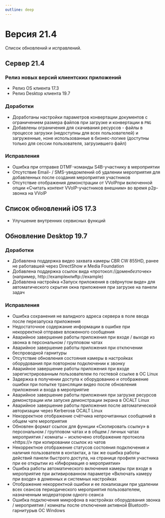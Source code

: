 ```yaml
---
outline: deep
---
```


# Версия 21.4

Список обновлений и исправлений.

## Сервер 21.4

### Релиз новых версий клиентских приложений

- Релиз OS клиента 17.3
- Релиз Desktop клиента 19.7

### Доработки

- Доработаны настройки параметров конвертации документов с ограничением размера файлов при загрузке и конвертации в `PNG`
- Добавлены ограничения для скачивания ресурсов - файлы в процессе загрузки (недоступны для всех пользователей) и загруженные, ноне использованные в бизнес-логике (доступны только для сессии пользователя, загрузившего файл)

### Исправления

- Ошибка при отправке DTMF-команды S4B-участнику в мероприятии
- Отсутствие Email- / SMS-уведомлений об удалении мероприятия для добавленных после создания мероприятия участников
- Отсутствие отображения демонстрации от VVoIPпри включенной опции «Считать контент VVoIP-участников внешним» во время p2p-звонка на VVoIP

## Список обновлений iOS 17.3

- <Badge type="tip" text="NEW" /> Улучшение внутренних сервисных функций

## Обновление Desktop 19.7

### Доработки

- <Badge type="tip" text="NEW" /> Добавлена поддержка видео захвата камеры CBR CW 855HD, ранее не работавшей через DirectShow и Media Foundation
- <Badge type="tip" text="NEW" /> Добавлена поддержка ссылок вида «протокол://домен*без*точек» (например, http://exampleилиftp://example)
- <Badge type="tip" text="NEW" /> Добавлена настройка «Запуск приложения в свёрнутом виде» для автоматического скрытия окна приложения при загрузке на панели задач

### Исправления

- <Badge type="info" text="FIX" /> Ошибка сохранения не валидного адреса сервера в поле ввода после перезапуска приложения
- <Badge type="info" text="FIX" /> Недостаточное содержание информации в ошибке при некорректной отправке вложенного сообщения
- <Badge type="info" text="FIX" /> Аварийное завершение работы приложения при входе / выходе из звонка в персональном / групповом чатах
- <Badge type="info" text="FIX" /> Аварийное завершение работы приложения при отключении беспроводной гарнитуры
- <Badge type="info" text="FIX" /> Отсутствие обновления состояния камеры в настройках оборудования при повторном подключении к звонку
- <Badge type="info" text="FIX" /> Аварийное завершение работы приложения при входе зарегистрированным пользователем по гостевой ссылке в ОС Linux
- <Badge type="info" text="FIX" /> Задержка в получении доступа к оборудованию и отображение ошибки при попытке трансляции видео после обновления приложения и входа в мероприятие
- <Badge type="info" text="FIX" /> Аварийное завершение работы приложения при загрузке ресурсов демонстрации или запуске демонстрации экрана в ОСALT Linux
- <Badge type="info" text="FIX" /> Аварийное завершение работы приложения после автоматической авторизации через Kerberosв ОСALT Linux
- <Badge type="info" text="FIX" /> Некорректное отображение счётчика непрочитанных сообщений в общем чате мероприятия
- <Badge type="info" text="FIX" /> Обновлен формат ссылок для функции «Скопировать ссылку» в персональном / групповом чатах и в общем / личных чатах мероприятия / комнаты − исключено отображение протокола «https://» при копировании ссылок из чатов
- <Badge type="info" text="FIX" /> Некорректное отображение статусов состояния подключения и наличия пользователя в контактах, а так же ошибка работы действий панели быстрого доступа, на странице профиля участника при ее открытии из «Информация о мероприятии»
- <Badge type="info" text="FIX" /> Ошибка работы автоматического включения камеры при входе в мероприятие при активированном параметре «Включать камеру при входе» в доменных и системных настройках
- <Badge type="info" text="FIX" /> Отображение некорректной ошибки и ее локализации при удалении всех сеансов периодического мероприятия пользователем, назначенным модератором одного сеанса
- <Badge type="info" text="FIX" /> Ошибка подключения микрофона в настройках оборудования звонка / мероприятия / комнаты после отключения активной Bluetooth-гарнитурыв ОС Windows
